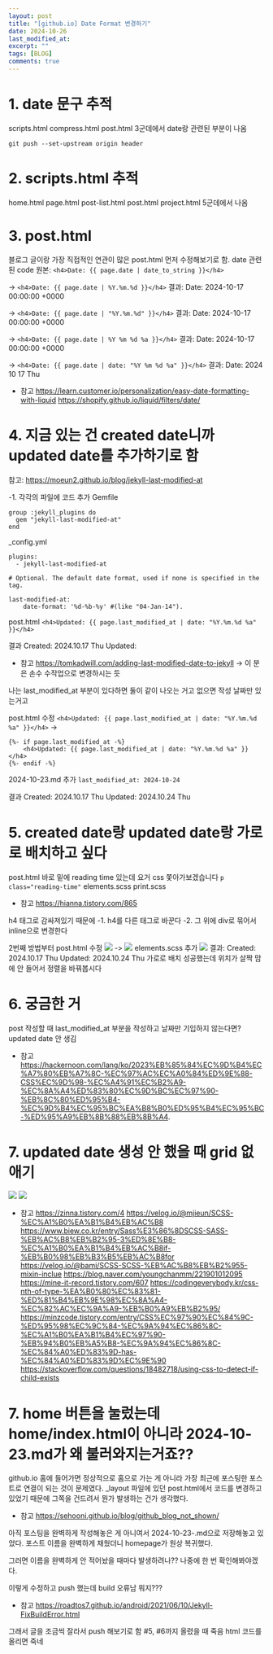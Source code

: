 ```yaml
---
layout: post
title: "[github.io] Date Format 변경하기"
date: 2024-10-26
last_modified_at:
excerpt: ""
tags: [BLOG]
comments: true
---
```


# 1. date 문구 추적
scripts.html
compress.html
post.html
3군데에서 date랑 관련된 부분이 나옴

`git push --set-upstream origin header`

# 2. scripts.html 추적
home.html
page.html
post-list.html
post.html
project.html
5군데에서 나옴

# 3. post.html
블로그 글이랑 가장 직접적인 연관이 많은 post.html 먼저 수정해보기로 함.
date 관련된 code
원본: `<h4>Date: {{ page.date | date_to_string }}</h4>`

-> `<h4>Date: {{ page.date | %Y.%m.%d }}</h4>`
결과: Date: 2024-10-17 00:00:00 +0000

-> `<h4>Date: {{ page.date | "%Y.%m.%d" }}</h4>`
결과: Date: 2024-10-17 00:00:00 +0000

-> `<h4>Date: {{ page.date | %Y %m %d %a }}</h4>`
결과: Date: 2024-10-17 00:00:00 +0000

-> `<h4>Date: {{ page.date | date: "%Y %m %d %a" }}</h4>`
결과: Date: 2024 10 17 Thu

* 참고
https://learn.customer.io/personalization/easy-date-formatting-with-liquid
https://shopify.github.io/liquid/filters/date/

# 4. 지금 있는 건 created date니까 updated date를 추가하기로 함
참고: https://moeun2.github.io/blog/jekyll-last-modified-at

-1. 각각의 파일에 코드 추가
Gemfile
```
group :jekyll_plugins do
  gem "jekyll-last-modified-at"
end
```

_config.yml
```
plugins:
  - jekyll-last-modified-at

# Optional. The default date format, used if none is specified in the tag.

last-modified-at:
​    date-format: '%d-%b-%y' #(like "04-Jan-14").
```

post.html
`<h4>Updated: {{ page.last_modified_at | date: "%Y.%m.%d %a" }}</h4>`

결과
Created: 2024.10.17 Thu
Updated:

* 참고
https://tomkadwill.com/adding-last-modified-date-to-jekyll
-> 이 분은 손수 수작업으로 변경하시는 듯

나는 last_modified_at 부분이 있다하면 둘이 같이 나오는 거고
없으면 작성 날짜만 있는거고

post.html
수정
`<h4>Updated: {{ page.last_modified_at | date: "%Y.%m.%d %a" }}</h4>`
->
```
{%- if page.last_modified_at -%}
	<h4>Updated: {{ page.last_modified_at | date: "%Y.%m.%d %a" }}</h4>
{%- endif -%}
```

2024-10-23.md
추가
`last_modified_at: 2024-10-24`

결과
Created: 2024.10.17 Thu
Updated: 2024.10.24 Thu

# 5. created date랑 updated date랑 가로로 배치하고 싶다
post.html
바로 밑에 reading time 있는데 요거 css 쫓아가보겠습니다
`p class="reading-time"`
elements.scss
print.scss

* 참고
https://hianna.tistory.com/865

h4 태그로 감싸져있기 때문에
-1. h4를 다른 태그로 바꾼다
-2. 그 위에 div로 묶어서 inline으로 변경한다

2번째 방법부터
post.html
수정
<img src = "https://github.com/aliquis-facio/aliquis-facio.github.io/blob/master/_image/2024-10-27-1.png?raw=true">
->
<img src = "https://github.com/aliquis-facio/aliquis-facio.github.io/blob/master/_image/2024-10-27-2.png?raw=true">
elements.scss
추가
<img src = "https://github.com/aliquis-facio/aliquis-facio.github.io/blob/master/_image/2024-10-27-3.png?raw=true">
결과: Created: 2024.10.17 Thu           Updated: 2024.10.24 Thu
가로로 배치 성공했는데 위치가 살짝 맘에 안 들어서
정렬을 바꿔봅시다

# 6. 궁금한 거
post 작성할 때
last_modified_at 부분을 작성하고 날짜만 기입하지 않는다면? updated date 안 생김
* 참고
https://hackernoon.com/lang/ko/2023%EB%85%84%EC%9D%B4%EC%A7%80%EB%A7%8C-%EC%97%AC%EC%A0%84%ED%9E%88-CSS%EC%9D%98-%EC%A4%91%EC%B2%A9-%EC%8A%A4%ED%83%80%EC%9D%BC%EC%97%90-%EB%8C%80%ED%95%B4-%EC%9D%B4%EC%95%BC%EA%B8%B0%ED%95%B4%EC%95%BC-%ED%95%A9%EB%8B%88%EB%8B%A4.

# 7. updated date 생성 안 했을 때 grid 없애기
<img src = "https://github.com/aliquis-facio/aliquis-facio.github.io/blob/master/_image/2024-10-27-4.png?raw=true">
<img src = "https://github.com/aliquis-facio/aliquis-facio.github.io/blob/master/_image/2024-10-27-5.png?raw=true">

* 참고
https://zinna.tistory.com/4
https://velog.io/@mjieun/SCSS-%EC%A1%B0%EA%B1%B4%EB%AC%B8
https://www.biew.co.kr/entry/Sass%E3%86%8DSCSS-SASS-%EB%AC%B8%EB%B2%95-3%ED%8E%B8-%EC%A1%B0%EA%B1%B4%EB%AC%B8if-%EB%B0%98%EB%B3%B5%EB%AC%B8for
https://velog.io/@bami/SCSS-SCSS-%EB%AC%B8%EB%B2%955-mixin-inclue
https://blog.naver.com/youngchanmm/221901012095
https://mine-it-record.tistory.com/607
https://codingeverybody.kr/css-nth-of-type-%EA%B0%80%EC%83%81-%ED%81%B4%EB%9E%98%EC%8A%A4-%EC%82%AC%EC%9A%A9-%EB%B0%A9%EB%B2%95/
https://minzcode.tistory.com/entry/CSS%EC%97%90%EC%84%9C-%ED%95%98%EC%9C%84-%EC%9A%94%EC%86%8C-%EC%A1%B0%EA%B1%B4%EC%97%90-%EB%94%B0%EB%A5%B8-%EC%9A%94%EC%86%8C-%EC%84%A0%ED%83%9D-has-%EC%84%A0%ED%83%9D%EC%9E%90
https://stackoverflow.com/questions/18482718/using-css-to-detect-if-child-exists

# 7. home 버튼을 눌렀는데 home/index.html이 아니라 2024-10-23.md가 왜 불러와지는거죠??
github.io 홈에 들어가면 정상적으로 홈으로 가는 게 아니라 가장 최근에 포스팅한 포스트로 연결이 되는 것이 문제였다.
_layout 파일에 있던 post.html에서 코드를 변경하고 있었기 때문에 그쪽을 건드려서 뭔가 발생하는 건가 생각했다.

* 참고
https://sehooni.github.io/blog/github_blog_not_shown/

아직 포스팅을 완벽하게 작성해놓은 게 아니여서 2024-10-23-.md으로 저장해놓고 있었다.
포스트 이름을 완벽하게 채웠더니 homepage가 원상 복귀했다.

그러면 이름을 완벽하게 안 적어놨을 때마다 발생하려나??
나중에 한 번 확인해봐야겠다.

이렇게 수정하고 push 했는데 build 오류남
뭐지???
* 참고
https://roadtos7.github.io/android/2021/06/10/Jekyll-FixBuildError.html

그래서 글을 조금씩 잘라서 push 해보기로 함
#5, #6까지 올렸을 때 죽음
html 코드를 올리면 죽네
